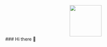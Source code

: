 <div id="header" align="center">
  <img src="https://giphy.com/embed/cekRR561cp6tpnG8ZC" width="100"/>
</div>
### Hi there 👋


